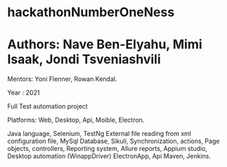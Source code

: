 # hackathonNumberOneNess
# Authors: Nave Ben-Elyahu, Mimi Isaak, Jondi Tsveniashvili


Mentors: Yoni Flenner, Rowan Kendal. 

Year : 2021 

Full Test automation project 

Platforms: Web, Desktop, Api, Moible, Electron.

Java language,
 Selenium,
 TestNg
 External file reading from xml configuration file,
 MySql Database,
 Sikuli,
 Synchronization,
 actions,
 Page objects,
 controllers,
 Reporting system, 
 Allure reports,
 Appium studio,
 Desktop automation (WinappDriver)
 ElectronApp,
 Api
 Maven,
 Jenkins.
